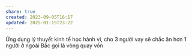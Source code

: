 ```yaml
---
share: true
created: 2023-09-05T16:17
updated: 2025-01-15T23:22
---
```

Ứng dụng lý thuyết kinh tế học hành vi, cho 3 người vay sẽ chắc ăn hơn 1 người
ở ngoài Bắc gọi là vòng quay vốn
